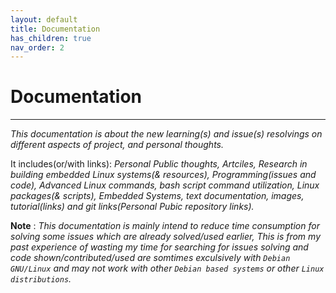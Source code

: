 ```yaml
---
layout: default
title: Documentation
has_children: true
nav_order: 2
---
```


# Documentation

---

*This documentation is about the new learning(s) and issue(s) resolvings on different aspects of project, and personal thoughts.* 

It includes(or/with links): *Personal Public thoughts, Artciles, Research in building embedded Linux systems(& resources), Programming(issues and code),  Advanced Linux commands, bash script command utilization, Linux packages(& scripts), Embedded Systems, text documentation, images, tutorial(links) and git links(Personal Pubic repository links).*

**Note** : *This documentation is mainly intend to reduce time consumption for solving some issues which are already solved/used earlier, This is from my past experience of wasting my time for searching for issues solving and code shown/contributed/used are somtimes exculsively with `Debian GNU/Linux` and may not work with other `Debian based systems` or other  `Linux distributions`.*
